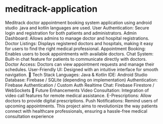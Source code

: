 # meditrack-application
Meditrack doctor appointment booking system application using android studio .java and kotlin languages are used.
User Authentication: Secure login and registration for both patients and administrators.
Admin Dashboard: Allows admins to manage doctor and hospital registrations.
Doctor Listings: Displays registered doctors and hospitals, making it easy for users to find the right medical professional.
Appointment Booking: Enables users to book appointments with available doctors.
Chat System: Built-in chat feature for patients to communicate directly with doctors.
Doctor Access: Doctors can view appointment requests and manage their schedules.
User-Friendly UI: Designed with an intuitive interface for smooth navigation.
🔹 Tech Stack
Languages: Java & Kotlin
IDE: Android Studio
Database: Firebase / SQLite (depending on implementation)
Authentication: Firebase Authentication / Custom Auth
Realtime Chat: Firebase Firestore / WebSockets
🔹 Future Enhancements
Video Consultation: Integration of video call features for remote medical assistance.
E-Prescriptions: Allow doctors to provide digital prescriptions.
Push Notifications: Remind users of upcoming appointments.
This project aims to revolutionize the way patients connect with healthcare professionals, ensuring a hassle-free medical consultation experience
